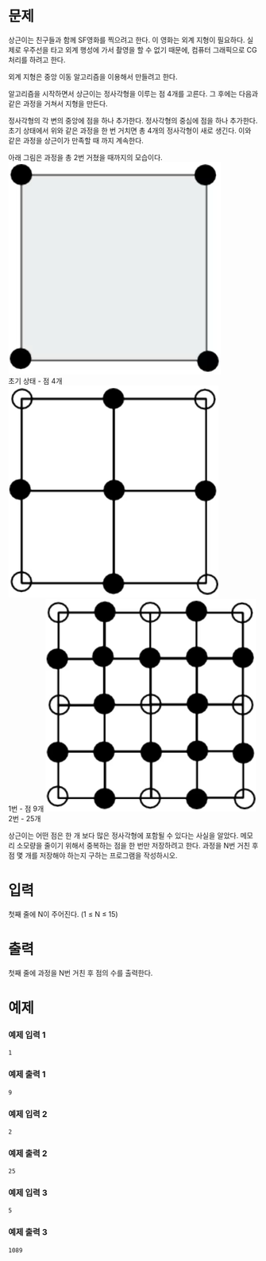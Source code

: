 # 문제
상근이는 친구들과 함께 SF영화를 찍으려고 한다. 이 영화는 외계 지형이 필요하다. 실제로 우주선을 타고 외계 행성에 가서 촬영을 할 수 없기 때문에, 컴퓨터 그래픽으로 CG처리를 하려고 한다.

외계 지형은 중앙 이동 알고리즘을 이용해서 만들려고 한다.

알고리즘을 시작하면서 상근이는 정사각형을 이루는 점 4개를 고른다. 그 후에는 다음과 같은 과정을 거쳐서 지형을 만든다.

정사각형의 각 변의 중앙에 점을 하나 추가한다.
정사각형의 중심에 점을 하나 추가한다.
초기 상태에서 위와 같은 과정을 한 번 거치면 총 4개의 정사각형이 새로 생긴다. 이와 같은 과정을 상근이가 만족할 때 까지 계속한다.

아래 그림은 과정을 총 2번 거쳤을 때까지의 모습이다.
![alt text](image.png) <br> 초기 상태 - 점 4개
![alt text](image-1.png) <br> 1번 - 점 9개
![alt text](image-2.png) <br> 2번 - 25개
		
상근이는 어떤 점은 한 개 보다 많은 정사각형에 포함될 수 있다는 사실을 알았다. 메모리 소모량을 줄이기 위해서 중복하는 점을 한 번만 저장하려고 한다. 과정을 N번 거친 후 점 몇 개를 저장해야 하는지 구하는 프로그램을 작성하시오.

# 입력
첫째 줄에 N이 주어진다. (1 ≤ N ≤ 15)

# 출력
첫째 줄에 과정을 N번 거친 후 점의 수를 출력한다.

# 예제
### 예제 입력 1 
```
1
```
### 예제 출력 1 
```
9
```
### 예제 입력 2 
```
2
```
### 예제 출력 2 
```
25
```
### 예제 입력 3 
```
5
```
### 예제 출력 3 
```
1089
```